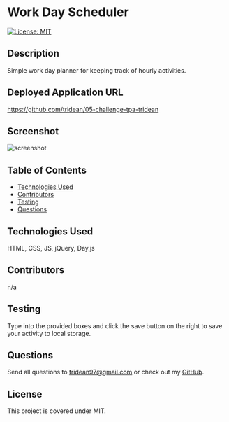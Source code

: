 # Work Day Scheduler
  [![License: MIT](https://img.shields.io/badge/License-MIT-yellow.svg)](https://opensource.org/licenses/MIT)
  ## Description
  Simple work day planner for keeping track of hourly activities.
  ## Deployed Application URL
  https://github.com/tridean/05-challenge-tpa-tridean
  ## Screenshot
  ![screenshot]()
  ## Table of Contents
  * [Technologies Used](#TechnologiesUsed)
  * [Contributors](#contributors)
  * [Testing](#testing)
  * [Questions](#questions)
  ## Technologies Used
  HTML, CSS, JS, jQuery, Day.js
  ## Contributors
  n/a
  ## Testing
  Type into the provided boxes and click the save button on the right to save your activity to local storage.
  ## Questions
  Send all questions to tridean97@gmail.com or check out my [GitHub](https://github.com/tridean).
  ## License
This project is covered under MIT.
